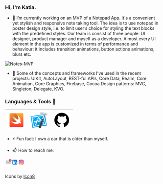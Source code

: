 ### Hi, I'm Katia.

- 🔭 I’m currently working on an MVP of a Notepad App. It's a convenient yet stylish and responsive note taking tool. The idea is to use notepad in poster design style, i.e. to limit user’s choice for styling the text blocks with the predefined styles. Our team is consist of three people: UI designer, product manager and myself as a developer. Almost every UI element in the app is customized in terms of performance and behaviour: it includes transition animations, button actions animations, blurs etc.

![Notes-MVP](https://github.com/K-Khud/K-Khud/blob/main/Images/MVP-1.gif)

- 🌱 Some of the concepts and frameworks I’ve used in the recent projects: UIKit, AutoLayout, REST-ful APIs, Core Data, Realm, Core Animation, Core Graphics, Firebase, Cocoa Design patterns: MVC, Singleton, Delegate, KVO.

### Languages  & Tools :rocket:
|<img src="https://github.com/K-Khud/K-Khud/blob/main/Images/swift.png" width=60> | <img src="https://github.com/K-Khud/K-Khud/blob/main/Images/xcode.png" width=60> | <img src="https://github.com/K-Khud/K-Khud/blob/main/Images/github.png" width=60> | 
|:---:|:---:|:---:|

- ⚡ Fun fact: I own a car that is older than myself.

- 📫 How to reach me: 

<a href="katerina.koreneva@gmail.com">
  <img align="left" alt="Katia Khudzhamkulova" width="21px" src="https://github.com/K-Khud/K-Khud/blob/main/Images/mail.png" />
</a>
<a href="https://www.linkedin.com/in/ekaterina-khudzhamkulova-00094315b/">
  <img align="left" alt="Katia Khudzhamkulova" width="21px" src="https://github.com/K-Khud/K-Khud/blob/main/Images/linkedin.png" />
</a>
<a href="https://www.instagram.com/katia_hood/">
  <img align="left" alt="Katia Khudzhamkulova" width="21px" src="https://github.com/K-Khud/K-Khud/blob/main/Images/instagram.png" />
</a>
<br/><br/>

Icons by [Icon8](https://icons8.com)
